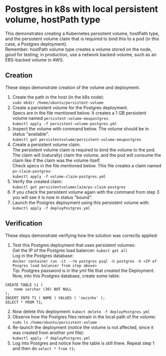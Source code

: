 # Postgres in k8s with local persistent volume, hostPath type
This demonstrates creating a Kubernetes persistent volume, hostPath type, and the persistent volume claim that is required to bind this to a pod (in this case, a Postgres deployment).  
Remember: hostPath volume type creates a volume stored on the node, good for testing; in production, use a network backed-volume, such as an EBS-backed volume in AWS.  
## Creation
These steps demonstrate creation of the volume and deployment. 
1. Create the path in the host (in the k8s node):  
`sudo mkdir /home/ubuntu/persistent-volume`
2. Create a persistent volume for the Postgres deployment.  
Specs are in the file mentioned below. It creates a 1 GB persistent volume named `persistent-volume-meupostgres`.  
`kubectl apply -f persistent-volume-postgres.yml`
3. Inspect the volume with command below. The volume should be in status "available".  
`kubectl get persistentvolume/persistent-volume-meupostgres`
4. Create a persistent volume claim.  
The persistent volume claim is required to bind the volume to the pod. The claim will (naturally) claim the volume, and the pod will consume the claim like if the claim was the volume itself.  
Check specs in the file mentioned below. This file creates a claim named `pv-claim-postgres`:  
`kubectl apply -f volume-claim-postgres.yml`
5. Verify the created claim:  
`kubectl get persistentvolumeclaim/pv-claim-postgres`
6. If you check the persistent volume again with the command from step 3 you will see it is now in status "bound". 
7. Launch the Postgres deployment using this persistent volume with:  
`kubectl apply -f deployPostgres.yml`
## Verification  
These steps demonstrate verifying how the solution was correctly applied:  
1. Test this Postgres deployment that uses persistent volumes:  
Get the IP of the Postgres load balancer: `kubect get all`  
Log in the Postgres database:  
`docker container run -it --rm postgres psql -U postgres -h <IP of Posgres load balancer from step above>`  
Tip: Postgres password is in the yml file that created the Deployment.  
Now, into this Postgres database, create some table:  
```
CREATE TABLE t1 (
    nome varchar (30) NOT NULL
);
INSERT INTO T1 ( NOME ) VALUES ( 'zezinho' );
SELECT * FROM T1;
```
2. Now delete this deployment: `kubect delete -f deployPostgres.yml`  
3. Observe how the Postgres files remain in the local path of the volume: `sudo ls /home/ubuntu/persistent-volume`  
4. Re-launch the deployment (notice the volume is not affected, since it was created from another yml file):  
`kubectl apply -f deployPostgres.yml`  
5. Log into Postgres and notice how the table is still there. Repeat step 1 and then do `select * from t1;`

